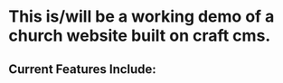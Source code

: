 # This is/will be a working demo of a church website built on craft cms.

## Current Features Include:
